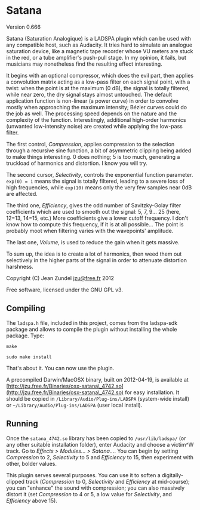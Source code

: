 Satana
======

Version 0.666

Satana (Saturation Analogique) is a LADSPA plugin which can be used with any
compatible host, such as Audacity. It tries hard to simulate an analogue
saturation device, like a magnetic tape recorder whose VU meters are stuck
in the red, or a tube amplifier's push-pull stage. In my opinion, it fails, but
musicians may nonetheless find the resulting effect interesting.

It begins with an optional compressor, which does the evil part, then applies a
convolution matrix acting as a low-pass filter on each signal point, with a
twist: when the point is at the maximum (0 dB), the signal is totally filtered,
while near zero, the dry signal stays almost untouched. The default application
function is non-linear (a power curve) in order to convolve mostly when
approaching the maximum intensity; B&eacute;zier curves could do the job as
well. The processing speed depends on the nature and the complexity of the
function.  Interestingly, additional high-order harmonics (unwanted
low-intensity noise) are created while applying the low-pass filter.

The first control, _Compression_, applies compression to the selection through
a recursive sine function, a bit of asymmetric clipping being added to 
make things interesting. 0 does nothing; 5 is too much, generating a truckload
of harmonics and distortion. I know you will try.

The second cursor, _Selectivity_, controls the exponential function 
parameter. `exp(0) = 1` means the signal is totally filtered, leading 
to a severe loss of high frequencies, while `exp(10)` means only the very few 
samples near 0dB are affected.

The third one, _Efficiency_, gives the odd number of Savitzky-Golay filter 
coefficients which are used to smooth out the signal: 5, 7, 9... 25 (here,
12=13, 14=15, etc.) More coefficients give a lower cutoff frequency. I
don't know how to compute this frequency, if it is at all possible... 
The point is probably moot when filtering varies with the wavepoints'
amplitude.

The last one, _Volume_, is used to reduce the gain when it gets massive.

To sum up, the idea is to create a lot of harmonics, then weed them out
selectively in the higher parts of the signal in order to attenuate distortion
harshness.

Copyright (C) Jean Zundel <jzu@free.fr> 2012

Free software, licensed under the GNU GPL v3.

Compiling
---------

The `ladspa.h` file, included in this project, comes from the ladspa-sdk
package and allows to compile the plugin without installing the whole package.
Type:

`make`

`sudo make install`

That's about it. You can now use the plugin.

A precompiled Darwin/MacOSX binary, built on 2012-04-19, is available at 
[http://jzu.free.fr/Binaries/osx-satana\_4742.so](http://jzu.free.fr/Binaries/osx-satana\_4742.so) 
for easy installation. It should be copied in 
`/Library/Audio/Plug-ins/LADSPA` (system-wide install) or 
`~/Library/Audio/Plug-ins/LADSPA` (user local install).

Running
-------

Once the `satana_4742.so` library has been copied to `/usr/lib/ladspa/` (or
any other suitable installation folder),
enter Audacity and choose a victim^W track. Go to 
*Effects > Modules... > Satana...*. You can begin by setting _Compression_ to 
2, _Selectivity_ to 5 and _Efficiency_ to 15, then experiment with
other, bolder values.

This plugin serves several purposes. You can use it to soften a
digitally-clipped track (_Compression_ to 0, _Selectivity_ and _Efficiency_ at
mid-course); you can "enhance" the sound with compression; you can also
massively distort it (set _Compression_ to 4 or 5, a low value for
_Selectivity_, and _Efficiency_ above 15).

